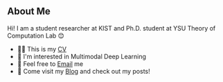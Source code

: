 ## About Me
Hi! I am a student researcher at KIST and Ph.D. student at YSU Theory of Computation Lab 😊   

- 👩🏻 This is my [CV](https://leejiwon1202.github.io/)
- 👀 I'm interested in Multimodal Deep Learning   
- 💌 Feel free to [Email](ljw00@kist.re.kr) me
- 👋 Come visit my [Blog](https://happy-support.tistory.com/) and check out my posts!

<!--
**leejiwon1202/leejiwon1202** is a ✨ _special_ ✨ repository because its `README.md` (this file) appears on your GitHub profile.

Here are some ideas to get you started:

- 🔭 I’m currently working on ...
- 🌱 I’m currently learning ...
- 👯 I’m looking to collaborate on ...
- 🤔 I’m looking for help with ...
- 💬 Ask me about ...
- 📫 How to reach me: ...
- 😄 Pronouns: ...
- ⚡ Fun fact: ...
-->
